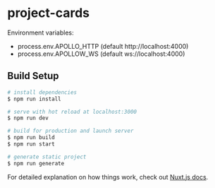 # project-cards

Environment variables:
  * process.env.APOLLO_HTTP (default http://localhost:4000)
  * process.env.APOLLOW_WS (default ws://localhost:4000)

## Build Setup

``` bash
# install dependencies
$ npm run install

# serve with hot reload at localhost:3000
$ npm run dev

# build for production and launch server
$ npm run build
$ npm run start

# generate static project
$ npm run generate
```

For detailed explanation on how things work, check out [Nuxt.js docs](https://nuxtjs.org).
